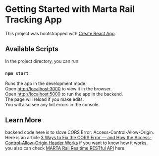 # Getting Started with Marta Rail Tracking App

This project was bootstrapped with [Create React App](https://github.com/facebook/create-react-app).

## Available Scripts

In the project directory, you can run:

### `npm start`
Runs the app in the development mode.\
Open [http://localhost:3000](http://localhost:3000) to view it in the browser.\
Open [http://localhost:5000](http://localhost:5000) to run the app in the backend.\
The page will reload if you make edits.\
You will also see any lint errors in the console.

## Learn More
backend code here is to slove CORS Error: Access-Control-Allow-Origin. Here is an article [3 Ways to Fix the CORS Error — and How the Access-Control-Allow-Origin Header Works](https://medium.com/@dtkatz/3-ways-to-fix-the-cors-error-and-how-access-control-allow-origin-works-d97d55946d9) if you want to know how it works.\
you also can check [MARTA Rail Realtime RESTful API](https://www.itsmarta.com/app-developer-resources.aspx) here
